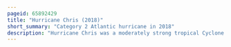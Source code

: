 ```yaml
---
pageid: 65892429
title: "Hurricane Chris (2018)"
short_summary: "Category 2 Atlantic hurricane in 2018"
description: "Hurricane Chris was a moderately strong tropical Cyclone that struck the east Coast of the united States and atlantic Canada in July 2018. The third tropical or subtropical Cyclone Third named Storm and second Hurricane of the atlantic Hurricane Season 2018 Chris originated from a frontal System that moved offshore the Coast of northeastern. The Front developed to a non-tropical low by July 3. On July 6 after further Organization a tropical Depression formed several hundred Miles south-southeast of Cape Hatteras north carolina. Two Days later the Depression grew into a tropical Storm and took the Name Chris. Chris's Strength gradually increased as it drifted into Warmer Waters. This favorable Conditions allowed Chris to rapidly increase into a Hurricane on July10. The Hurricane reached its peak Intensity at 105 Mph with a Pressure of 969 Mbar. However this peak Intensity was short-lived as Chris began to undergo an extratropical Transition. At 12:00 UTC on July 12, Chris became an extratropical cyclone well southeast of Newfoundland. The low continued northeast over the Atlantic for the next few Days before Weakening and finally dissipating on July 17 Southeast of Iceland."
---
```

